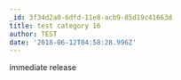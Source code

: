 ```yaml
---
_id: 3f34d2a0-6dfd-11e8-acb9-85d19c41663d
title: test category 16
author: TEST
date: '2018-06-12T04:58:28.996Z'
---
```

immediate release
